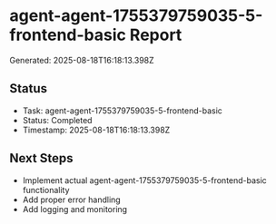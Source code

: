 # agent-agent-1755379759035-5-frontend-basic Report

Generated: 2025-08-18T16:18:13.398Z

## Status
- Task: agent-agent-1755379759035-5-frontend-basic
- Status: Completed
- Timestamp: 2025-08-18T16:18:13.398Z

## Next Steps
- Implement actual agent-agent-1755379759035-5-frontend-basic functionality
- Add proper error handling
- Add logging and monitoring
